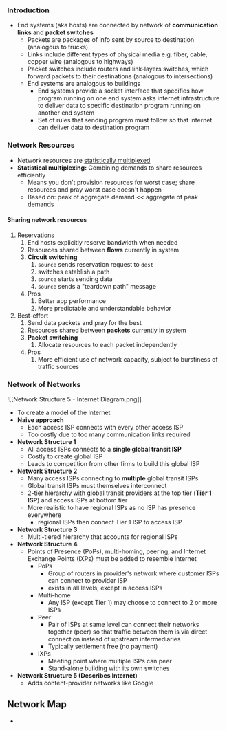 ### Introduction
- End systems (aka hosts) are connected by network of **communication links** and **packet switches**
	- Packets are packages of info sent by source to destination (analogous to trucks)
	- Links include different types of physical media e.g. fiber, cable, copper wire (analogous to highways)
	- Packet switches include routers and link-layers switches, which forward packets to their destinations (analogous to intersections)
	- End systems are analogous to buildings
		- End systems provide a socket interface that specifies how program running on one end system asks internet infrastructure to deliver data to specific destination program running on another end system
		- Set of rules that sending program must follow so that internet can deliver data to destination program

### Network Resources
- Network resources are <u>statistically multiplexed</u>
- **Statistical multiplexing:** Combining demands to share resources efficiently
	- Means you don't provision resources for worst case; share resources and pray worst case doesn't happen
	- Based on: peak of aggregate demand << aggregate of peak demands

#### Sharing network resources
1) Reservations 
	1) End hosts explicitly reserve bandwidth when needed
	2) Resources shared between **flows** currently in system
	3) **Circuit switching**
		1) `source` sends reservation request to `dest`
		2) switches establish a path
		3) `source` starts sending data
		4) `source` sends a "teardown path" message
	4) Pros
		1) Better app performance 
		2) More predictable and understandable behavior
2) Best-effort
	1) Send data packets and pray for the best
	2) Resources shared between **packets** currently in system
	3) **Packet switching**
		1) Allocate resources to each packet independently
	4) Pros
		1) More efficient use of network capacity, subject to burstiness of traffic sources

### Network of Networks
![[Network Structure 5 - Internet Diagram.png]]
- To create a model of the Internet
- **Naive approach**
	- Each access ISP connects with every other access ISP
	- Too costly due to too many communication links required
- **Network Structure 1**
	- All access ISPs connects to a **single global transit ISP**
	- Costly to create global ISP
	- Leads to competition from other firms to build this global ISP
- **Network Structure 2**
	- Many access ISPs connecting to **multiple** global transit ISPs
	- Global transit ISPs must themselves interconnect
	- 2-tier hierarchy with global transit providers at the top tier (**Tier 1 ISP**) and access ISPs at bottom tier
	- More realistic to have regional ISPs as no ISP has presence everywhere
		- regional ISPs then connect Tier 1 ISP to access ISP
- **Network Structure 3**
	- Multi-tiered hierarchy that accounts for regional ISPs
- **Network Structure 4**
	- Points of Presence (PoPs), multi-homing, peering, and Internet Exchange Points (IXPs) must be added to resemble internet
		- PoPs
			- Group of routers in provider's network where customer ISPs can connect to provider ISP
			- exists in all levels, except in access ISPs
		- Multi-home
			- Any ISP (except Tier 1) may choose to connect to 2 or more ISPs
		- Peer
			- Pair of ISPs at same level can connect their networks together (peer) so that traffic between them is via direct connection instead of upstream intermediaries
			- Typically settlement free (no payment)
		- IXPs
			- Meeting point where multiple ISPs can peer
			- Stand-alone building with its own switches
- **Network Structure 5 (Describes Internet)**
	- Adds content-provider networks like Google

## Network Map
- 